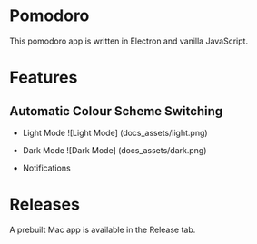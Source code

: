 # Pomodoro

This pomodoro app is written in Electron and vanilla JavaScript.

# Features

## Automatic Colour Scheme Switching

- Light Mode
![Light Mode]
(docs_assets/light.png)

- Dark Mode
![Dark Mode]
(docs_assets/dark.png)

- Notifications

# Releases

A prebuilt Mac app is available in the Release tab. 

